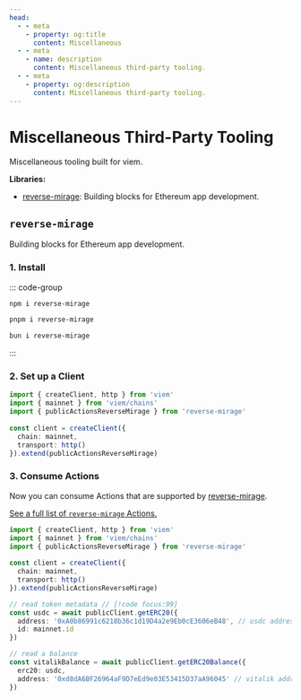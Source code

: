 ```yaml
---
head:
  - - meta
    - property: og:title
      content: Miscellaneous
  - - meta
    - name: description
      content: Miscellaneous third-party tooling.
  - - meta
    - property: og:description
      content: Miscellaneous third-party tooling.
---
```


# Miscellaneous Third-Party Tooling

Miscellaneous tooling built for viem.

**Libraries:**
- [reverse-mirage](#reverse-mirage): Building blocks for Ethereum app development. 

## `reverse-mirage`

Building blocks for Ethereum app development. 

### 1. Install

::: code-group

```bash [npm]
npm i reverse-mirage
```

```bash [pnpm]
pnpm i reverse-mirage
```

```bash [bun]
bun i reverse-mirage
```

:::

### 2. Set up a Client

```ts
import { createClient, http } from 'viem'
import { mainnet } from 'viem/chains'
import { publicActionsReverseMirage } from 'reverse-mirage'
 
const client = createClient({ 
  chain: mainnet,
  transport: http()
}).extend(publicActionsReverseMirage)
```

### 3. Consume Actions

Now you can consume Actions that are supported by [reverse-mirage](https://www.reversemirage.com/).

[See a full list of `reverse-mirage` Actions.](https://www.reversemirage.com/)

```ts
import { createClient, http } from 'viem'
import { mainnet } from 'viem/chains'
import { publicActionsReverseMirage } from 'reverse-mirage'
 
const client = createClient({ 
  chain: mainnet,
  transport: http()
}).extend(publicActionsReverseMirage)

// read token metadata // [!code focus:99]
const usdc = await publicClient.getERC20({
  address: '0xA0b86991c6218b36c1d19D4a2e9Eb0cE3606eB48', // usdc address
  id: mainnet.id
})

// read a balance
const vitalikBalance = await publicClient.getERC20Balance({
  erc20: usdc,
  address: '0xd8dA6BF26964aF9D7eEd9e03E53415D37aA96045' // vitalik address
})
```
